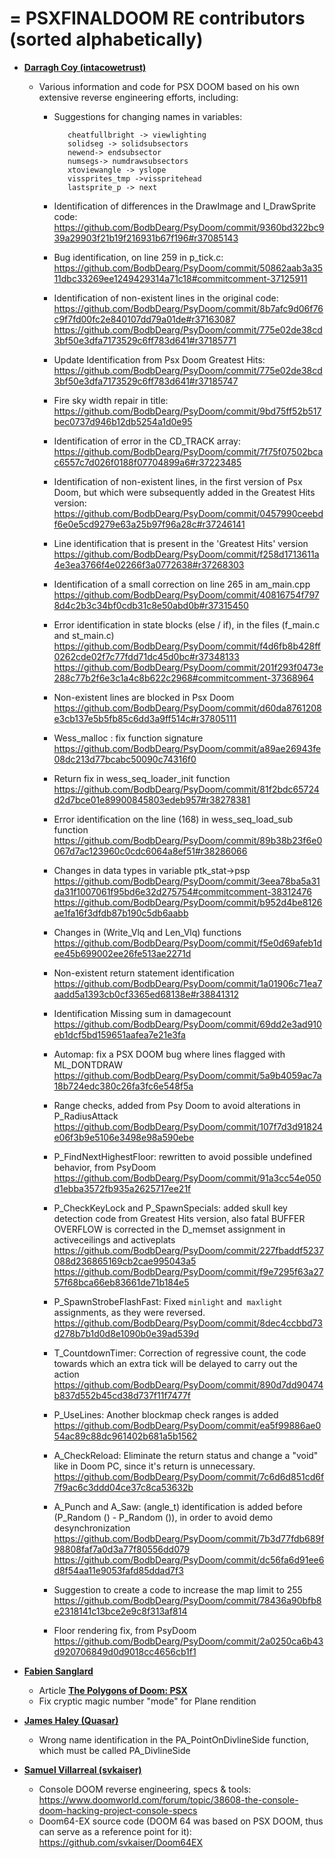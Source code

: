 
= PSXFINALDOOM RE contributors (sorted alphabetically)
=

* **[Darragh Coy (intacowetrust)](https://github.com/BodbDearg)**

    * Various information and code for PSX DOOM based on his own extensive reverse engineering efforts, including:
    
      * Suggestions for changing names in variables:
      
               cheatfullbright -> viewlighting
               solidseg -> solidsubsectors
               newend-> endsubsector
               numsegs-> numdrawsubsectors
               xtoviewangle -> yslope
               vissprites_tmp ->visspritehead
               lastsprite_p -> next
               
      * Identification of differences in the DrawImage and I_DrawSprite code:
         https://github.com/BodbDearg/PsyDoom/commit/9360bd322bc939a29903f21b19f216931b67f196#r37085143
         
      * Bug identification, on line 259 in p_tick.c:
         https://github.com/BodbDearg/PsyDoom/commit/50862aab3a3511dbc33269ee1249429314a71c18#commitcomment-37125911
         
      * Identification of non-existent lines in the original code:
         https://github.com/BodbDearg/PsyDoom/commit/8b7afc9d06f76c9f7fd00fc2e840107dd79a01de#r37163087
         https://github.com/BodbDearg/PsyDoom/commit/775e02de38cd3bf50e3dfa7173529c6ff783d641#r37185771
         
      * Update Identification from Psx Doom Greatest Hits:
         https://github.com/BodbDearg/PsyDoom/commit/775e02de38cd3bf50e3dfa7173529c6ff783d641#r37185747
         
      * Fire sky width repair in title:
         https://github.com/BodbDearg/PsyDoom/commit/9bd75ff52b517bec0737d946b12db5254a1d0e95
         
      * Identification of error in the CD_TRACK array:
         https://github.com/BodbDearg/PsyDoom/commit/7f75f07502bcac6557c7d026f0188f07704899a6#r37223485
         
      * Identification of non-existent lines, in the first version of Psx Doom, but which were subsequently added in the Greatest Hits version:
         https://github.com/BodbDearg/PsyDoom/commit/0457990ceebdf6e0e5cd9279e63a25b97f96a28c#r37246141
         
      * Line identification that is present in the 'Greatest Hits' version
         https://github.com/BodbDearg/PsyDoom/commit/f258d1713611a4e3ea3766f4e02266f3a0772638#r37268303
         
      * Identification of a small correction on line 265 in am_main.cpp
         https://github.com/BodbDearg/PsyDoom/commit/40816754f7978d4c2b3c34bf0cdb31c8e50abd0b#r37315450
         
      * Error identification in state blocks (else / if), in the files (f_main.c and st_main.c)
         https://github.com/BodbDearg/PsyDoom/commit/f4d6fb8b428ff0262cde02f7c77fdd71dc45d0bc#r37348133
         https://github.com/BodbDearg/PsyDoom/commit/201f293f0473e288c77b2f6e3c1a4c8b622c2968#commitcomment-37368964
         
      * Non-existent lines are blocked in Psx Doom
         https://github.com/BodbDearg/PsyDoom/commit/d60da8761208e3cb137e5b5fb85c6dd3a9ff514c#r37805111
         
      * Wess_malloc : fix function signature
         https://github.com/BodbDearg/PsyDoom/commit/a89ae26943fe08dc213d77bcabc50090c74316f0

      * Return fix in wess_seq_loader_init function
         https://github.com/BodbDearg/PsyDoom/commit/81f2bdc65724d2d7bce01e89900845803edeb957#r38278381

      * Error identification on the line (168) in wess_seq_load_sub function
         https://github.com/BodbDearg/PsyDoom/commit/89b38b23f6e0067d7ac123960c0cdc6064a8ef51#r38286066

      * Changes in data types in variable ptk_stat->psp
         https://github.com/BodbDearg/PsyDoom/commit/3eea78ba5a31da31f1007061f95bd6e32d275754#commitcomment-38312476
         https://github.com/BodbDearg/PsyDoom/commit/b952d4be8126ae1fa16f3dfdb87b190c5db6aabb

      * Changes in (Write_Vlq and Len_Vlq) functions
         https://github.com/BodbDearg/PsyDoom/commit/f5e0d69afeb1dee45b699002ee26fe513ae2271d
         
      * Non-existent return statement identification
         https://github.com/BodbDearg/PsyDoom/commit/1a01906c71ea7aadd5a1393cb0cf3365ed68138e#r38841312
         
      * Identification Missing sum in damagecount
         https://github.com/BodbDearg/PsyDoom/commit/69dd2e3ad910eb1dcf5bd159651aafea7e21e3fa
         
      * Automap: fix a PSX DOOM bug where lines flagged with ML_DONTDRAW
         https://github.com/BodbDearg/PsyDoom/commit/5a9b4059ac7a18b724edc380c26fa3fc6e548f5a
         
      * Range checks, added from Psy Doom to avoid alterations in P_RadiusAttack
         https://github.com/BodbDearg/PsyDoom/commit/107f7d3d91824e06f3b9e5106e3498e98a590ebe
      
      * P_FindNextHighestFloor: rewritten to avoid possible undefined behavior, from PsyDoom
         https://github.com/BodbDearg/PsyDoom/commit/91a3cc54e050d1ebba3572fb935a2625717ee21f

      * P_CheckKeyLock and P_SpawnSpecials: added skull key detection code from Greatest Hits version, also fatal BUFFER OVERFLOW is corrected in the D_memset assignment in activeceilings and activeplats
         https://github.com/BodbDearg/PsyDoom/commit/227fbaddf5237088d236865169cb2cae995043a5
         https://github.com/BodbDearg/PsyDoom/commit/f9e7295f63a2757f68bca66eb83661de71b184e5

      * P_SpawnStrobeFlashFast: Fixed `minlight` and` maxlight` assignments, as they were reversed.
         https://github.com/BodbDearg/PsyDoom/commit/8dec4ccbbd73d278b7b1d0d8e1090b0e39ad539d

      * T_CountdownTimer: Correction of regressive count, the code towards which an extra tick will be delayed to carry out the action
         https://github.com/BodbDearg/PsyDoom/commit/890d7dd90474b837d552b45cd38d737f11f7477f

      * P_UseLines: Another blockmap check ranges is added
         https://github.com/BodbDearg/PsyDoom/commit/ea5f99886ae054ac89c88dc961402b681a5b1562

      * A_CheckReload: Eliminate the return status and change a "void" like in Doom PC, since it's return is unnecessary.
         https://github.com/BodbDearg/PsyDoom/commit/7c6d6d851cd6f7f9ac6c3ddd04ce37c8ca53632b

      * A_Punch and A_Saw: (angle_t) identification is added before (P_Random () - P_Random ()), in order to avoid demo desynchronization
         https://github.com/BodbDearg/PsyDoom/commit/7b3d77fdb689f98808faf7a0d3a77f80556dd079
         https://github.com/BodbDearg/PsyDoom/commit/dc56fa6d91ee6d8f54aa11e9053fafd85ddad7f3

      * Suggestion to create a code to increase the map limit to 255
         https://github.com/BodbDearg/PsyDoom/commit/78436a90bfb8e2318141c13bce2e9c8f313af814

      * Floor rendering fix, from PsyDoom
         https://github.com/BodbDearg/PsyDoom/commit/2a0250ca6b43d920706849d0d9018cc4656cb1f1

* **[Fabien Sanglard](https://github.com/fabiensanglard)**

   * Article **[The Polygons of Doom: PSX](http://fabiensanglard.net/doom_psx/index.html)**
   * Fix cryptic magic number "mode" for Plane rendition
   
* **[James Haley (Quasar)](https://github.com/haleyjd)**
    * Wrong name identification in the PA_PointOnDivlineSide function, which must be called PA_DivlineSide

* **[Samuel Villarreal (svkaiser)](https://github.com/svkaiser)**

    * Console DOOM reverse engineering, specs & tools:
    https://www.doomworld.com/forum/topic/38608-the-console-doom-hacking-project-console-specs
    * Doom64-EX source code (DOOM 64 was based on PSX DOOM, thus can serve as a reference point for it):
    https://github.com/svkaiser/Doom64EX
